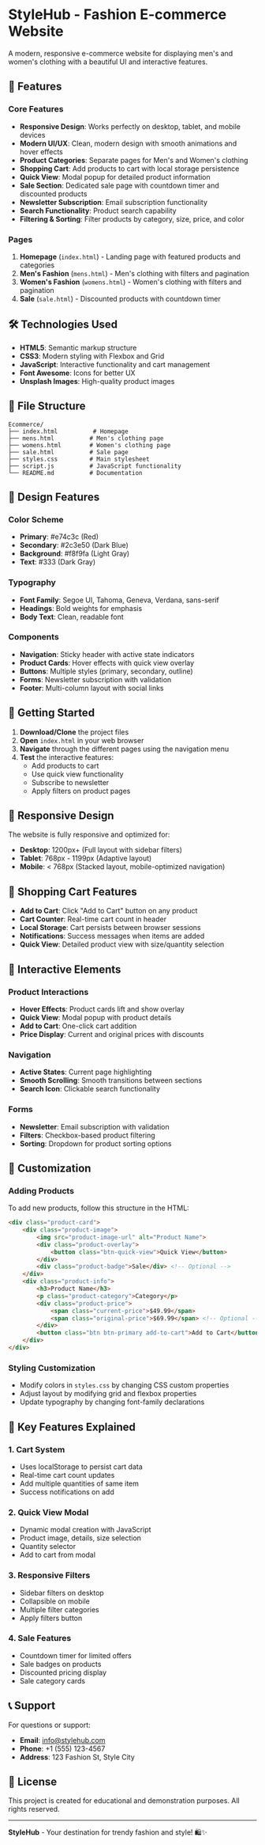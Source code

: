 # StyleHub - Fashion E-commerce Website

A modern, responsive e-commerce website for displaying men's and women's clothing with a beautiful UI and interactive features.

## 🚀 Features

### Core Features
- **Responsive Design**: Works perfectly on desktop, tablet, and mobile devices
- **Modern UI/UX**: Clean, modern design with smooth animations and hover effects
- **Product Categories**: Separate pages for Men's and Women's clothing
- **Shopping Cart**: Add products to cart with local storage persistence
- **Quick View**: Modal popup for detailed product information
- **Sale Section**: Dedicated sale page with countdown timer and discounted products
- **Newsletter Subscription**: Email subscription functionality
- **Search Functionality**: Product search capability
- **Filtering & Sorting**: Filter products by category, size, price, and color

### Pages
1. **Homepage** (`index.html`) - Landing page with featured products and categories
2. **Men's Fashion** (`mens.html`) - Men's clothing with filters and pagination
3. **Women's Fashion** (`womens.html`) - Women's clothing with filters and pagination
4. **Sale** (`sale.html`) - Discounted products with countdown timer

## 🛠️ Technologies Used

- **HTML5**: Semantic markup structure
- **CSS3**: Modern styling with Flexbox and Grid
- **JavaScript**: Interactive functionality and cart management
- **Font Awesome**: Icons for better UX
- **Unsplash Images**: High-quality product images

## 📁 File Structure

```
Ecommerce/
├── index.html          # Homepage
├── mens.html          # Men's clothing page
├── womens.html        # Women's clothing page
├── sale.html          # Sale page
├── styles.css         # Main stylesheet
├── script.js          # JavaScript functionality
└── README.md          # Documentation
```

## 🎨 Design Features

### Color Scheme
- **Primary**: #e74c3c (Red)
- **Secondary**: #2c3e50 (Dark Blue)
- **Background**: #f8f9fa (Light Gray)
- **Text**: #333 (Dark Gray)

### Typography
- **Font Family**: Segoe UI, Tahoma, Geneva, Verdana, sans-serif
- **Headings**: Bold weights for emphasis
- **Body Text**: Clean, readable font

### Components
- **Navigation**: Sticky header with active state indicators
- **Product Cards**: Hover effects with quick view overlay
- **Buttons**: Multiple styles (primary, secondary, outline)
- **Forms**: Newsletter subscription with validation
- **Footer**: Multi-column layout with social links

## 🚀 Getting Started

1. **Download/Clone** the project files
2. **Open** `index.html` in your web browser
3. **Navigate** through the different pages using the navigation menu
4. **Test** the interactive features:
   - Add products to cart
   - Use quick view functionality
   - Subscribe to newsletter
   - Apply filters on product pages

## 📱 Responsive Design

The website is fully responsive and optimized for:
- **Desktop**: 1200px+ (Full layout with sidebar filters)
- **Tablet**: 768px - 1199px (Adaptive layout)
- **Mobile**: < 768px (Stacked layout, mobile-optimized navigation)

## 🛒 Shopping Cart Features

- **Add to Cart**: Click "Add to Cart" button on any product
- **Cart Counter**: Real-time cart count in header
- **Local Storage**: Cart persists between browser sessions
- **Notifications**: Success messages when items are added
- **Quick View**: Detailed product view with size/quantity selection

## 🎯 Interactive Elements

### Product Interactions
- **Hover Effects**: Product cards lift and show overlay
- **Quick View**: Modal popup with product details
- **Add to Cart**: One-click cart addition
- **Price Display**: Current and original prices with discounts

### Navigation
- **Active States**: Current page highlighting
- **Smooth Scrolling**: Smooth transitions between sections
- **Search Icon**: Clickable search functionality

### Forms
- **Newsletter**: Email subscription with validation
- **Filters**: Checkbox-based product filtering
- **Sorting**: Dropdown for product sorting options

## 🔧 Customization

### Adding Products
To add new products, follow this structure in the HTML:

```html
<div class="product-card">
    <div class="product-image">
        <img src="product-image-url" alt="Product Name">
        <div class="product-overlay">
            <button class="btn-quick-view">Quick View</button>
        </div>
        <div class="product-badge">Sale</div> <!-- Optional -->
    </div>
    <div class="product-info">
        <h3>Product Name</h3>
        <p class="product-category">Category</p>
        <div class="product-price">
            <span class="current-price">$49.99</span>
            <span class="original-price">$69.99</span> <!-- Optional -->
        </div>
        <button class="btn btn-primary add-to-cart">Add to Cart</button>
    </div>
</div>
```

### Styling Customization
- Modify colors in `styles.css` by changing CSS custom properties
- Adjust layout by modifying grid and flexbox properties
- Update typography by changing font-family declarations

## 🌟 Key Features Explained

### 1. Cart System
- Uses localStorage to persist cart data
- Real-time cart count updates
- Add multiple quantities of same item
- Success notifications on add

### 2. Quick View Modal
- Dynamic modal creation with JavaScript
- Product image, details, size selection
- Quantity selector
- Add to cart from modal

### 3. Responsive Filters
- Sidebar filters on desktop
- Collapsible on mobile
- Multiple filter categories
- Apply filters button

### 4. Sale Features
- Countdown timer for limited offers
- Sale badges on products
- Discounted pricing display
- Sale category cards

## 📞 Support

For questions or support:
- **Email**: info@stylehub.com
- **Phone**: +1 (555) 123-4567
- **Address**: 123 Fashion St, Style City

## 📄 License

This project is created for educational and demonstration purposes. All rights reserved.

---

**StyleHub** - Your destination for trendy fashion and style! 🛍️✨
